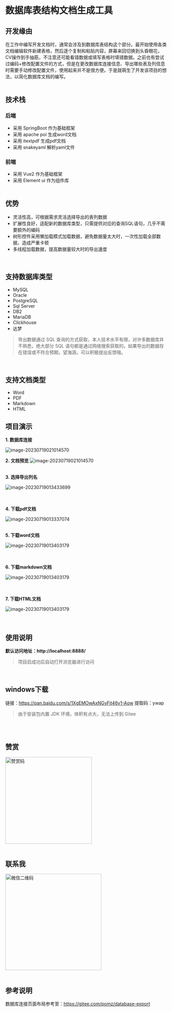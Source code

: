 # 数据库表结构文档生成工具

## 开发缘由

在工作中编写开发文档时，通常会涉及到数据库表结构这个部分。最开始使用各类文档编辑软件新建表格，然后逐个复制和粘贴内容，屏幕来回切换到头昏眼花，CV操作到手抽筋，不注意还可能看错数据或填写表格时填错数据。之前也有尝试过编码+修改配置文件的方式，但是在更改数据库连接信息、导出哪些表及列信息时需要手动修改配置文件，使用起来并不是很方便。于是就萌生了开发该项目的想法，以简化数据库文档的编写。
<br>
<br>

## 技术栈

### 后端

- 采用 SpringBoot 作为基础框架
- 采用 apache poi 生成word文档
- 采用 itextpdf 生成pdf文档
- 采用 snakeyaml 解析yaml文件

### 前端

- 采用 Vue2 作为基础框架
- 采用 Element ui 作为组件库
  <br>
  <br>

## 优势

- 灵活性高，可根据需求灵活选择导出的表列数据
- 扩展性良好，适配新的数据库类型，只需提供对应的查询SQL语句，几乎不需要额外的编码
- 树形控件采用懒加载模式加载数据，避免数据量太大时，一次性加载全部数据，造成严重卡顿
- 多线程加载数据，提高数据量较大时的导出速度

<br>

## 支持数据库类型

- MySQL
- Oracle
- PostgreSQL
- Sql Server
- DB2
- MariaDB
- Clickhouse
- 达梦

> 导出数据通过 SQL 查询的方式获取，本人技术水平有限，对许多数据库并不熟悉，绝大部分 SQL
> 语句都是通过网络搜索获取的。如果导出的数据存在错误或不符合预期，望海涵，可以积极提出反馈哦。

<br>

## 支持文档类型

- Word
- PDF
- Markdown
- HTML
  <br>

## 项目演示

**1. 数据库连接**

![image-20230719021014570](./src/main/resources/static/images/数据库连接.png)

**2. 文档预览**
![image-20230719021014570](./src/main/resources/static/images/文档预览.png)
<br>
<br>

**3. 选择导出列名**

![image-20230719013433699](./src/main/resources/static/images/选择列名.png)  
<br>
<br>

**4. 下载pdf文档**

![image-20230719013337074](./src/main/resources/static/images/pdf文档.png)
<br>
<br>

**5. 下载word文档**

![image-20230719013403179](./src/main/resources/static/images/word文档.png)  
<br>
<br>

**6. 下载markdown文档**

![image-20230719013403179](./src/main/resources/static/images/markdown文档.png)  
<br>
<br>

**7. 下载HTML文档**

![image-20230719013403179](./src/main/resources/static/images/html文档.png)  
<br>
<br>

## 使用说明

**默认访问地址：http://localhost:8888/**
> 项目启成功后自动打开浏览器进行访问

<br>

## windows下载

链接：https://pan.baidu.com/s/1XgEMOwAxNGvFjt46v1-Aow
提取码：ywap
> 由于安装包内置 JDK 环境，体积有点大，无法上传到 Gitee

<br>
<br>

## 赞赏



<img src="./src/main/resources/static/images/appreciation-code.jpg" alt="赞赏码" height="270">

<br>
<br>

## 联系我

<img src="./src/main/resources/static/images/wechat.jpg" alt="微信二维码" height="300">

<br>
<br>

## 参考说明

数据库连接页面布局参考至：https://gitee.com/pomz/database-export